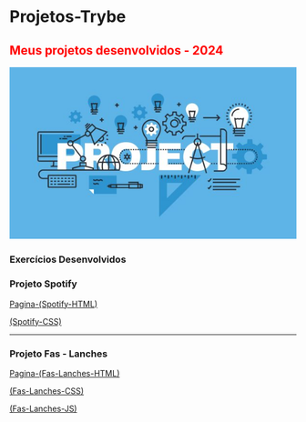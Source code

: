 # Projetos-Trybe

<html>
 <h2 style="Color:red">Meus projetos desenvolvidos - 2024</h2> 
 <img src="projetos.jpg" alt="logo">

### Exercícios Desenvolvidos ###
<h3>Projeto Spotify</h3>  

[Pagina-(Spotify-HTML)](https://github.com/Fas-DevNaWeb/Projetos-Trybe/blob/main/Page-Spotify/spotify.html "Pagina-(Spotify-HTML)")

[(Spotify-CSS)](https://github.com/Fas-DevNaWeb/Projetos-Trybe/blob/main/Page-Spotify/css/spotify.css "Pagina-(Spotify-CSS)")

<hr>

<h3>Projeto Fas - Lanches</h3>  

[Pagina-(Fas-Lanches-HTML)](https://github.com/Fas-DevNaWeb/Projetos-Trybe/blob/main/Dow/index.html "Pagina-(Spotify-HTML)")

[(Fas-Lanches-CSS)](https://github.com/Fas-DevNaWeb/Projetos-Trybe/blob/main/Dow/index.css "(Fas-Lanches-CSS)")

[(Fas-Lanches-JS)](https://github.com/Fas-DevNaWeb/Projetos-Trybe/blob/main/Dow/index.js "(Fas-Lanches-Js)")
</html>